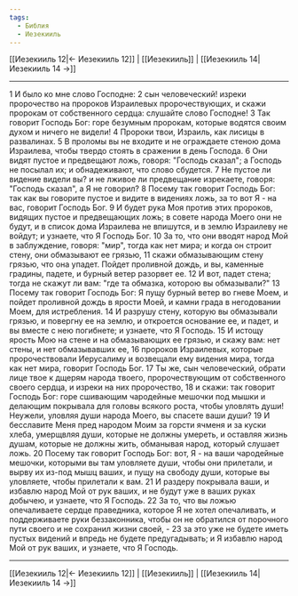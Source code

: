 ```yaml
---
tags:
  - Библия
  - Иезекииль
---
```

[[Иезекииль 12|← Иезекииль 12]] | [[Иезекииль]] | [[Иезекииль 14|Иезекииль 14 →]]

---
1 И было ко мне слово Господне:
2 сын человеческий! изреки пророчество на пророков Израилевых пророчествующих, и скажи пророкам от собственного сердца: слушайте слово Господне!
3 Так говорит Господь Бог: горе безумным пророкам, которые водятся своим духом и ничего не видели!
4 Пророки твои, Израиль, как лисицы в развалинах.
5 В проломы вы не входите и не ограждаете стеною дома Израилева, чтобы твердо стоять в сражении в день Господа.
6 Они видят пустое и предвещают ложь, говоря: "Господь сказал"; а Господь не посылал их; и обнадеживают, что слово сбудется.
7 Не пустое ли видение видели вы? и не лживое ли предвещание изрекаете, говоря: "Господь сказал", а Я не говорил?
8 Посему так говорит Господь Бог: так как вы говорите пустое и видите в видениях ложь, за то вот Я - на вас, говорит Господь Бог.
9 И будет рука Моя против этих пророков, видящих пустое и предвещающих ложь; в совете народа Моего они не будут, и в список дома Израилева не впишутся, и в землю Израилеву не войдут; и узнаете, что Я Господь Бог.
10 За то, что они вводят народ Мой в заблуждение, говоря: "мир", тогда как нет мира; и когда он строит стену, они обмазывают ее грязью,
11 скажи обмазывающим стену грязью, что она упадет. Пойдет проливной дождь, и вы, каменные градины, падете, и бурный ветер разорвет ее.
12 И вот, падет стена; тогда не скажут ли вам: "где та обмазка, которою вы обмазывали?"
13 Посему так говорит Господь Бог: Я пущу бурный ветер во гневе Моем, и пойдет проливной дождь в ярости Моей, и камни града в негодовании Моем, для истребления.
14 И разрушу стену, которую вы обмазывали грязью, и повергну ее на землю, и откроется основание ее, и падет, и вы вместе с нею погибнете; и узнаете, что Я Господь.
15 И истощу ярость Мою на стене и на обмазывающих ее грязью, и скажу вам: нет стены, и нет обмазывавших ее,
16 пророков Израилевых, которые пророчествовали Иерусалиму и возвещали ему видения мира, тогда как нет мира, говорит Господь Бог.
17 Ты же, сын человеческий, обрати лице твое к дщерям народа твоего, пророчествующим от собственного своего сердца, и изреки на них пророчество,
18 и скажи: так говорит Господь Бог: горе сшивающим чародейные мешочки под мышки и делающим покрывала для головы всякого роста, чтобы уловлять души! Неужели, уловляя души народа Моего, вы спасете ваши души?
19 И бесславите Меня пред народом Моим за горсти ячменя и за куски хлеба, умерщвляя души, которые не должны умереть, и оставляя жизнь душам, которые не должны жить, обманывая народ, который слушает ложь.
20 Посему так говорит Господь Бог: вот, Я - на ваши чародейные мешочки, которыми вы там уловляете души, чтобы они прилетали, и вырву их из-под мышц ваших, и пущу на свободу души, которые вы уловляете, чтобы прилетали к вам.
21 И раздеру покрывала ваши, и избавлю народ Мой от рук ваших, и не будут уже в ваших руках добычею, и узнаете, что Я Господь.
22 За то, что вы ложью опечаливаете сердце праведника, которое Я не хотел опечаливать, и поддерживаете руки беззаконника, чтобы он не обратился от порочного пути своего и не сохранил жизни своей, -
23 за это уже не будете иметь пустых видений и впредь не будете предугадывать; и Я избавлю народ Мой от рук ваших, и узнаете, что Я Господь.

---
[[Иезекииль 12|← Иезекииль 12]] | [[Иезекииль]] | [[Иезекииль 14|Иезекииль 14 →]]